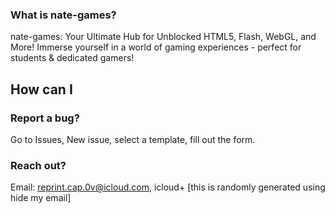 ### What is nate-games?
nate-games: Your Ultimate Hub for Unblocked HTML5, Flash, WebGL, and More! Immerse yourself in a world of gaming experiences - perfect for students & dedicated gamers!
## How can I
### Report a bug?
Go to Issues, New issue, select a template, fill out the form.

### Reach out?

Email: reprint.cap.0v@icloud.com, icloud+ [this is randomly generated using hide my email]